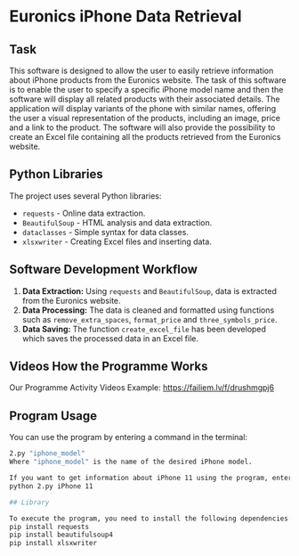 # Euronics iPhone Data Retrieval

## Task

This software is designed to allow the user to easily retrieve information about iPhone products from the Euronics website. The task of this software is to enable the user to specify a specific iPhone model name and then the software will display all related products with their associated details. The application will display variants of the phone with similar names, offering the user a visual representation of the products, including an image, price and a link to the product. The software will also provide the possibility to create an Excel file containing all the products retrieved from the Euronics website.

## Python Libraries

The project uses several Python libraries:

- `requests` - Online data extraction.
- `BeautifulSoup` - HTML analysis and data extraction.
- `dataclasses` - Simple syntax for data classes.
- `xlsxwriter` - Creating Excel files and inserting data.

## Software Development Workflow

1. **Data Extraction:** Using `requests` and `BeautifulSoup`, data is extracted from the Euronics website.
2. **Data Processing:** The data is cleaned and formatted using functions such as `remove_extra_spaces`, `format_price` and `three_symbols_price`.
3. **Data Saving:** The function `create_excel_file` has been developed which saves the processed data in an Excel file.

## Videos How the Programme Works
Our Programme Activity Videos
Example:
https://failiem.lv/f/drushmgpj6

## Program Usage

You can use the program by entering a command in the terminal:

```bash
2.py "iphone_model"
Where "iphone_model" is the name of the desired iPhone model.

If you want to get information about iPhone 11 using the program, enter the following command:
python 2.py iPhone 11

## Library

To execute the program, you need to install the following dependencies:
pip install requests
pip install beautifulsoup4
pip install xlsxwriter


